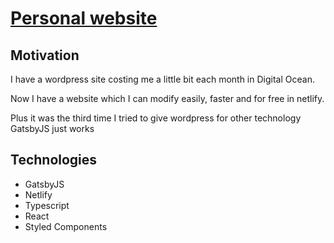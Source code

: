 # [Personal website](ggseco.com)

## Motivation

I have a wordpress site costing me a little bit each month in Digital Ocean.

Now I have a website which I can modify easily, faster and for free in netlify.

Plus it was the third time I tried to give wordpress for other technology GatsbyJS just works

## Technologies

* GatsbyJS
* Netlify
* Typescript
* React
* Styled Components
